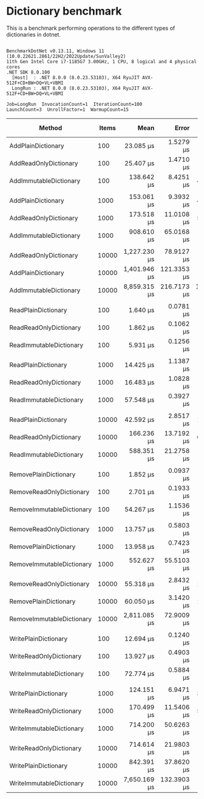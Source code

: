 # Dictionary benchmark

This is a benchmark performing operations to the different types of dictionaries in dotnet.

```

BenchmarkDotNet v0.13.11, Windows 11 (10.0.22621.2861/22H2/2022Update/SunValley2)
11th Gen Intel Core i7-1185G7 3.00GHz, 1 CPU, 8 logical and 4 physical cores
.NET SDK 8.0.100
  [Host]  : .NET 8.0.0 (8.0.23.53103), X64 RyuJIT AVX-512F+CD+BW+DQ+VL+VBMI
  LongRun : .NET 8.0.0 (8.0.23.53103), X64 RyuJIT AVX-512F+CD+BW+DQ+VL+VBMI

Job=LongRun  InvocationCount=1  IterationCount=100  
LaunchCount=3  UnrollFactor=1  WarmupCount=15  

```
| Method                    | Items | Mean         | Error       | StdDev        | StdErr     | Min          | Max           | Op/s      | Ratio | Gen0      | Gen1      | Allocated  | Alloc Ratio |
|-------------------------- |------ |-------------:|------------:|--------------:|-----------:|-------------:|--------------:|----------:|------:|----------:|----------:|-----------:|------------:|
| AddPlainDictionary        | 100   |    23.085 μs |   1.5279 μs |     7.8125 μs |  0.4596 μs |    12.700 μs |     43.800 μs |  43,317.3 |  1.00 |         - |         - |    16648 B |        1.00 |
| AddReadOnlyDictionary     | 100   |    25.407 μs |   1.4710 μs |     7.6406 μs |  0.4426 μs |    13.000 μs |     43.900 μs |  39,358.6 |  1.22 |         - |         - |    16688 B |        1.00 |
| AddImmutableDictionary    | 100   |   138.642 μs |   8.4251 μs |    43.3083 μs |  2.5344 μs |    74.900 μs |    243.500 μs |   7,212.8 |  6.58 |         - |         - |    69096 B |        4.15 |
|                           |       |              |             |               |            |              |               |           |       |           |           |            |             |
| AddPlainDictionary        | 1000  |   153.061 μs |   9.3932 μs |    46.8281 μs |  2.8238 μs |   109.400 μs |    329.450 μs |   6,533.3 |  1.00 |         - |         - |   161392 B |        1.00 |
| AddReadOnlyDictionary     | 1000  |   173.518 μs |  11.0108 μs |    57.0923 μs |  3.3128 μs |   102.600 μs |    400.300 μs |   5,763.1 |  1.18 |         - |         - |   161720 B |        1.00 |
| AddImmutableDictionary    | 1000  |   908.610 μs |  65.0168 μs |   332.4540 μs | 19.5561 μs |   454.900 μs |  1,926.650 μs |   1,100.6 |  6.56 |         - |         - |   901960 B |        5.59 |
|                           |       |              |             |               |            |              |               |           |       |           |           |            |             |
| AddReadOnlyDictionary     | 10000 | 1,227.230 μs |  78.9127 μs |   404.9313 μs | 23.7375 μs |   772.550 μs |  2,608.650 μs |     814.8 |  1.03 |         - |         - |  1549040 B |        1.00 |
| AddPlainDictionary        | 10000 | 1,401.946 μs | 121.3353 μs |   614.9274 μs | 36.4892 μs |   775.900 μs |  3,171.200 μs |     713.3 |  1.00 |         - |         - |  1548712 B |        1.00 |
| AddImmutableDictionary    | 10000 | 8,859.315 μs | 216.7173 μs | 1,098.3232 μs | 65.1735 μs | 7,298.900 μs | 12,741.200 μs |     112.9 |  7.47 | 1000.0000 | 1000.0000 | 11190664 B |        7.23 |
|                           |       |              |             |               |            |              |               |           |       |           |           |            |             |
| ReadPlainDictionary       | 100   |     1.640 μs |   0.0781 μs |     0.3939 μs |  0.0235 μs |     1.000 μs |      2.900 μs | 609,809.0 |  1.00 |         - |         - |      400 B |        1.00 |
| ReadReadOnlyDictionary    | 100   |     1.862 μs |   0.1062 μs |     0.5509 μs |  0.0320 μs |     1.200 μs |      3.750 μs | 537,119.1 |  1.18 |         - |         - |      400 B |        1.00 |
| ReadImmutableDictionary   | 100   |     5.931 μs |   0.1256 μs |     0.6283 μs |  0.0378 μs |     4.900 μs |      8.200 μs | 168,599.2 |  3.85 |         - |         - |      400 B |        1.00 |
|                           |       |              |             |               |            |              |               |           |       |           |           |            |             |
| ReadPlainDictionary       | 1000  |    14.425 μs |   1.1387 μs |     5.8228 μs |  0.3425 μs |     9.900 μs |     39.200 μs |  69,322.8 |  1.00 |         - |         - |      400 B |        1.00 |
| ReadReadOnlyDictionary    | 1000  |    16.483 μs |   1.0828 μs |     5.4383 μs |  0.3256 μs |    12.600 μs |     40.000 μs |  60,669.3 |  1.30 |         - |         - |      400 B |        1.00 |
| ReadImmutableDictionary   | 1000  |    57.548 μs |   0.3927 μs |     1.9579 μs |  0.1181 μs |    54.000 μs |     63.500 μs |  17,376.7 |  4.49 |         - |         - |      400 B |        1.00 |
|                           |       |              |             |               |            |              |               |           |       |           |           |            |             |
| ReadPlainDictionary       | 10000 |    42.592 μs |   2.8517 μs |    14.5560 μs |  0.8577 μs |    28.200 μs |     90.500 μs |  23,478.4 |  1.00 |         - |         - |      400 B |        1.00 |
| ReadReadOnlyDictionary    | 10000 |   166.236 μs |  13.7192 μs |    67.7564 μs |  4.1235 μs |    58.650 μs |    468.450 μs |   6,015.6 |  4.29 |         - |         - |      112 B |        0.28 |
| ReadImmutableDictionary   | 10000 |   588.351 μs |  21.2758 μs |   109.1741 μs |  6.3999 μs |   398.900 μs |    860.100 μs |   1,699.7 | 15.16 |         - |         - |      400 B |        1.00 |
|                           |       |              |             |               |            |              |               |           |       |           |           |            |             |
| RemovePlainDictionary     | 100   |     1.852 μs |   0.0937 μs |     0.4819 μs |  0.0282 μs |     1.000 μs |      3.600 μs | 539,940.8 |  1.00 |         - |         - |      400 B |        1.00 |
| RemoveReadOnlyDictionary  | 100   |     2.701 μs |   0.1933 μs |     0.9725 μs |  0.0581 μs |     1.500 μs |      6.700 μs | 370,272.4 |  1.58 |         - |         - |      440 B |        1.10 |
| RemoveImmutableDictionary | 100   |    54.267 μs |   1.1536 μs |     5.7722 μs |  0.3468 μs |    39.000 μs |     70.700 μs |  18,427.4 | 31.51 |         - |         - |    29512 B |       73.78 |
|                           |       |              |             |               |            |              |               |           |       |           |           |            |             |
| RemoveReadOnlyDictionary  | 1000  |    13.757 μs |   0.5803 μs |     2.8715 μs |  0.1744 μs |    11.050 μs |     26.600 μs |  72,692.2 |  1.03 |         - |         - |      440 B |        1.10 |
| RemovePlainDictionary     | 1000  |    13.958 μs |   0.7423 μs |     3.6169 μs |  0.2230 μs |     9.950 μs |     25.550 μs |  71,641.6 |  1.00 |         - |         - |      400 B |        1.00 |
| RemoveImmutableDictionary | 1000  |   552.627 μs |  55.5103 μs |   281.8313 μs | 16.6942 μs |   202.800 μs |  1,718.950 μs |   1,809.5 | 43.70 |         - |         - |   443368 B |    1,108.42 |
|                           |       |              |             |               |            |              |               |           |       |           |           |            |             |
| RemoveReadOnlyDictionary  | 10000 |    55.318 μs |   2.8432 μs |    14.1479 μs |  0.8547 μs |    39.600 μs |    109.900 μs |  18,077.3 |  0.97 |         - |         - |      440 B |        1.10 |
| RemovePlainDictionary     | 10000 |    60.050 μs |   3.1420 μs |    16.0944 μs |  0.9451 μs |    40.050 μs |    111.850 μs |  16,652.8 |  1.00 |         - |         - |      400 B |        1.00 |
| RemoveImmutableDictionary | 10000 | 2,811.085 μs |  72.9009 μs |   360.7235 μs | 21.9124 μs | 2,443.600 μs |  4,606.200 μs |     355.7 | 49.91 |         - |         - |  6003816 B |   15,009.54 |
|                           |       |              |             |               |            |              |               |           |       |           |           |            |             |
| WritePlainDictionary      | 100   |    12.694 μs |   0.1240 μs |     0.6218 μs |  0.0373 μs |    11.600 μs |     14.900 μs |  78,775.9 |  1.00 |         - |         - |    10000 B |        1.00 |
| WriteReadOnlyDictionary   | 100   |    13.927 μs |   0.4903 μs |     2.4757 μs |  0.1474 μs |    11.900 μs |     26.050 μs |  71,803.2 |  1.10 |         - |         - |    10040 B |        1.00 |
| WriteImmutableDictionary  | 100   |    72.774 μs |   0.5884 μs |     2.9002 μs |  0.1768 μs |    69.750 μs |     83.600 μs |  13,741.2 |  5.75 |         - |         - |    51120 B |        5.11 |
|                           |       |              |             |               |            |              |               |           |       |           |           |            |             |
| WritePlainDictionary      | 1000  |   124.151 μs |   6.9471 μs |    34.8902 μs |  2.0888 μs |   104.450 μs |    276.150 μs |   8,054.7 |  1.00 |         - |         - |    96400 B |        1.00 |
| WriteReadOnlyDictionary   | 1000  |   170.499 μs |  11.5406 μs |    59.3228 μs |  3.4716 μs |    79.900 μs |    325.800 μs |   5,865.1 |  1.45 |         - |         - |    96440 B |        1.00 |
| WriteImmutableDictionary  | 1000  |   714.200 μs |  50.6263 μs |   254.7224 μs | 15.2226 μs |   434.200 μs |  1,530.200 μs |   1,400.2 |  6.00 |         - |         - |   711568 B |        7.38 |
|                           |       |              |             |               |            |              |               |           |       |           |           |            |             |
| WriteReadOnlyDictionary   | 10000 |   714.614 μs |  21.9803 μs |   106.8995 μs |  6.6043 μs |   621.750 μs |  1,150.900 μs |   1,399.4 |  0.87 |         - |         - |   960440 B |        1.00 |
| WritePlainDictionary      | 10000 |   842.391 μs |  37.8620 μs |   190.4999 μs | 11.3845 μs |   632.500 μs |  1,425.300 μs |   1,187.1 |  1.00 |         - |         - |   960400 B |        1.00 |
| WriteImmutableDictionary  | 10000 | 7,650.169 μs | 132.3903 μs |   663.6774 μs | 39.8047 μs | 6,828.900 μs | 11,043.200 μs |     130.7 |  9.51 | 1000.0000 | 1000.0000 |  9272784 B |        9.66 |
